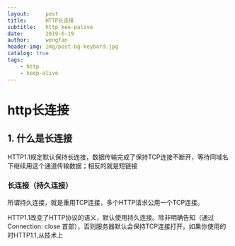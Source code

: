 ```yaml
---
layout:     post
title:      HTTP长连接
subtitle:   http kee-palive
date:       2019-6-19
author:     wengfan
header-img: img/post-bg-keybord.jpg
catalog: true
tags:
    - http
    - keep-alive
---
```


# http长连接

## 1. 什么是长连接
HTTP1.1规定默认保持长连接，数据传输完成了保持TCP连接不断开，等待同域名下继续用这个通道传输数据；相反的就是短链接

### 长连接（持久连接）
所谓持久连接，就是重用TCP连接，多个HTTP请求公用一个TCP连接。

HTTP1.1改变了HTTP协议的语义，默认使用持久连接。除非明确告知（通过Connection: close 首部），否则服务器默认会保持TCP连接打开。如果你使用的时HTTP1.1,从技术上